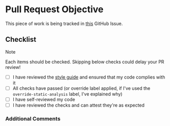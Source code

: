 # Pull Request Objective

This piece of work is being tracked in
[this](https://github.com/ministryofjustice/analytical-platform/issues/<your_issue_number_here>)
GitHub Issue.

<!-- Please describe the purpose of this pull request.
Detail the problem it addresses or the functionality it adds.
Highlight how this contributes to the project goals,
improves performance, or solves a specific issue. -->

## Checklist

> [!NOTE]
> Each items should be checked. Skipping below checks could delay your PR review!

- [ ] I have reviewed the [style guide](https://technical-documentation.analytical-platform.service.justice.gov.uk/documentation/platform/infrastructure/terraform.html#terraform)
and ensured that my code complies with it
- [ ] All checks have passed (or override label applied, if I've
used the `override-static-analysis` label, I've explained why)
- [ ] I have self-reviewed my code
- [ ] I have reviewed the checks and can attest they're as expected

### Additional Comments

<!-- Additional Comments Here -->
